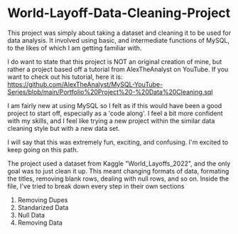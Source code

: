 # World-Layoff-Data-Cleaning-Project

This project was simply about taking a dataset and cleaning it to be used for data analysis.
It involved using basic, and intermediate functions of MySQL, to the likes of which I am getting familiar with. 

I do want to state that this project is NOT an original creation of mine, but rather a project based off a tutorial from AlexTheAnalyst on YouTube. 
If you want to check out his tutorial, here it is: https://github.com/AlexTheAnalyst/MySQL-YouTube-Series/blob/main/Portfolio%20Project%20-%20Data%20Cleaning.sql

I am fairly new at using MySQL so I felt as if this would have been a good project to start off, especially as a 'code along'. I feel a bit more confident with my skills, and I feel like trying a new project within the similar data cleaning style
but with a new data set. 

I will say that this was extremely fun, exciting, and confusing. I'm excited to keep going on this path.

The project used a dataset from Kaggle "World_Layoffs_2022", and the only goal was to just clean it up.
This meant changing formats of data, formating the titles, removing blank rows, dealing with null rows, and so on.
Inside the file, I've tried to break down every step in their own sections
1. Removing Dupes
2. Standarized Data
3. Null Data
4. Removing Data

